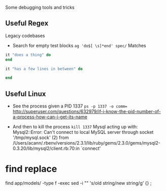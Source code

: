 Some debugging tools and tricks

## Useful Regex

Legacy codebases
* Search for empty test blocks
`ag 'do$[ \s]*end' spec/`
Matches
```ruby
it "does a thing" do
end

it "has a few lines in between" do

end
```

## Useful Linux
* See the process given a PID 1337
`ps -p 1337 -o comm=`
http://superuser.com/questions/632979/if-i-know-the-pid-number-of-a-process-how-can-i-get-its-name

* And then to kill the process `kill 1337`
Mysql acting up with:
Mysql2::Error: Can't connect to local MySQL server through socket
'/tmp/mysql.sock' (2)
from
/Users/acann/.rbenv/versions/2.3.1/lib/ruby/gems/2.3.0/gems/mysql2-0.3.20/lib/mysql2/client.rb:70:in
`connect'

# find replace
find app/models/ -type f -exec sed -i "" 's/old string/new string/g' {} \;
